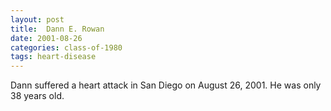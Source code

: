 ```yaml
---
layout: post
title:  Dann E. Rowan
date: 2001-08-26
categories: class-of-1980
tags: heart-disease
---
```


Dann suffered a heart attack in San Diego on August 26, 2001. He was only 38 years old.


